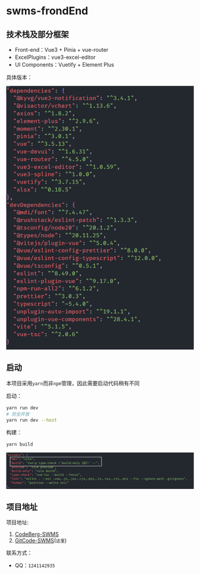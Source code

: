 # swms-frondEnd

## 技术栈及部分框架

- Front-end：Vue3 + Pinia + vue-router
- ExcelPlugins：vue3-excel-editor
- UI Components：Vuetify + Element Plus

具体版本：

![image-20250406181507073](README.assets/image-20250406181507073.png)

## 启动

本项目采用`yarn`而非`npm`管理，因此需要启动代码稍有不同

启动：

```bash
yarn run dev
# 完全开放
yarn run dev --host
```

构建：

```bash
yarn build
```

![image-20250406181809832](README.assets/image-20250406181809832.png)

## 项目地址

项目地址:

1. [CodeBerg-SWMS](https://codeberg.org/SWMS/swms-web)
2. [GitCode-SWMS](https://gitcode.com/SWMS/swms-frontend)(`这里`)

联系方式：

- QQ：`1241142935`
